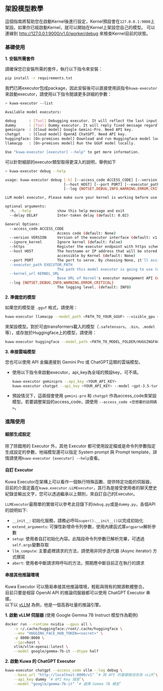 ## 架設模型教學

這個指南將幫助您在啟動Kernel後進行設定，Kernel預設會在`127.0.0.1:9000`上架設。如果你已經啟動Kernel，就可以開始在Kernel上架設您自己的模型。
可以連線到
http://127.0.0.1:9000/v1.0/worker/debug
來檢查Kernel目前的狀態。

### 基礎使用

**1. 安裝所需套件**

請確保您已安裝所需的套件，執行以下指令來安裝：

```sh
pip install -r requirements.txt
```

我們已將executor包成package，因此安裝後可以直接使用該指令`kuwa-executor`來啟動executor，請使用以下指令閱讀更多詳細的參數：
```sh
> kuwa-executor --list

Available model executors:

debug      : [Tool] Debugging executor. It will reflect the last input.
dummy      : [Tool] Dummy executor. It will reply fixed message regardless of the user prompt.
geminipro  : [Cloud model] Google Gemini-Pro. Need API key.
chatgpt    : [Cloud model] OpenAI ChatGPT. Need API key.
huggingface: [On-premises model] Download and run Huggingface model locally.
llamacpp   : [On-premises model] Run the GGUF model locally.

Use "kuwa-executor [executor] --help" to get more information.
```
可以針對細部的executor類型取得更深入的說明，舉例如下
```sh
> kuwa-executor debug --help

usage: kuwa-executor debug [-h] [--access_code ACCESS_CODE] [--version VERSION] [--ignore_kernel] [--https]
                           [--host HOST] [--port PORT] [--executor_path EXECUTOR_PATH] [--kernel_url KERNEL_URL]
                           [--log {NOTSET,DEBUG,INFO,WARNING,ERROR,CRITICAL}] [--delay DELAY]

LLM model executor, Please make sure your kernel is working before use.

optional arguments:
  -h, --help            show this help message and exit
  --delay DELAY         Inter-token delay (default: 0.02)

General Options:
  --access_code ACCESS_CODE
                        Access code (default: None)
  --version VERSION     Version of the executor interface (default: v1.0)
  --ignore_kernel       Ignore kernel (default: False)
  --https               Register the executor endpoint with https scheme (default: False)
  --host HOST           The hostname or IP address that will be stored in Kernel, Make sure the location are
                        accessible by Kernel (default: None)
  --port PORT           The port to serve. By choosing None, it'll assign an unused port (default: None)
  --executor_path EXECUTOR_PATH
                        The path this model executor is going to use (default: /chat)
  --kernel_url KERNEL_URL
                        Base URL of Kernel's executor management API (default: http://127.0.0.1:9000/)
  --log {NOTSET,DEBUG,INFO,WARNING,ERROR,CRITICAL}
                        The logging level. (default: INFO)
```

**2. 準備您的模型**

如果您的模型是 `.gguf` 格式，請使用：
```sh
kuwa-executor llamacpp --model_path <PATH_TO_YOUR_GGUF> --visible_gpu <CUDA_VISIBLE_DEVICES>
```
來架設模型。對於可由transformers載入的模型（`.safetensors`、`.bin`、`.model` 等），或存放於Huggingface上的模型，請使用：
```sh
kuwa-executor huggingface --model_path <PATH_TO_MODEL_FOLDER/HUGGINGFACE_MODEL_NAME> --visible_gpu <CUDA_VISIBLE_DEVICES>
```

**3. 串接雲端模型**

您也可以使用 API 金鑰連接到 Gemini Pro 或 ChatGPT這類的雲端模型。

- 使用以下指令來啟動executor，api_key為全域的預設key，可不填。

  ```sh
  kuwa-executor geminipro --api_key <YOUR_API_KEY>
  kuwa-executor chatgpt --api_key <YOUR_API_KEY> --model <gpt-3.5-turbo/gpt-4/gpt-4-32k/...>
  ```

- 預設情況下，這兩個會使用 `gemini-pro` 和 `chatgpt` 作為access_code來架設模型。若要調整架設的access_code，請使用 `--access_code <您想要的訪問碼>`。

### 進階使用

#### 細部生成設定

除了除錯用的 Executor 外，其他 Executor 都可使用設定檔或是命令列參數指定生成設定的參數，地端模型還可以指定 System prompt 與 Prompt template，詳情請使用`kuwa-executor [executor] --help`查看。

#### 自訂 Executor

Kuwa Executor在架構上可以看作一個執行特殊函數、提供特定功能的伺服器，目前的介面定義在`kuwa.executor.LLMExecutor`，其行為是接受使用者的聊天歷史紀錄並輸出文字，您可以透過繼承以上類別，來自訂自己的Executor。

`LLMExecutor`最簡單的實做可以參考此目錄下的`debug.py`或是`dummy.py`，各個API的說明如下:
- `__init__`: 初始化服務，請務必呼叫`super().__init__()`以完成初始化
- `extend_arguments`: 可彈性新增命令列參數，使用內建函式庫`argparse`解析參數
- `setup`: 使用者自訂初始化內容。此階段命令列參數已解析完畢，可透過`self.args`變數存取
- `llm_compute`: 主要處裡請求的方法，請使用非同步迭代器 (Async iterator) 方式撰寫
- `abort`: 使用者中斷請求時呼叫的方法，預期應中斷目前正在執行的請求

#### 串接其他推論環境

Kuwa Executor 可以簡易串接其他推論環境，輕鬆與現有的開源軟體整合。  
目前只要是相容 OpenAI API 的推論伺服器都可以使用 ChatGPT Executor 串接。  
以下以 [vLLM](https://github.com/vllm-project/vllm) 為例，他是一個高吞吐量的推論引擎。

**1. 啟動 vLLM 伺服器** (使用 Google Gemma 7B Instruct 模型作為範例)
```sh
docker run --runtime nvidia --gpus all \
    -v ~/.cache/huggingface:/root/.cache/huggingface \
    --env "HUGGING_FACE_HUB_TOKEN=<secret>" \
    -p 8000:8000 \
    --ipc=host \
    vllm/vllm-openai:latest \
    --model google/gemma-7b-it --dtype half
```

**2. 啟動 Kuwa 的 ChatGPT Executor**
```sh
kuwa-executor chatgpt --access_code vllm --log debug \
    --base_url "http://localhost:8000/v1" `# 將 API 的基礎路徑改為 vLLM`\
    --api_key dummy `# API Key 隨意`\
    --model "google/gemma-7b-it" `# 選擇 Gemma 7B 模型`
```